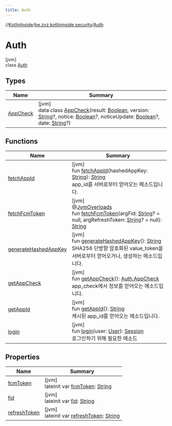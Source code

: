 ```yaml
---
title: Auth
---
```

//[KotlinInside](../../../index.html)/[be.zvz.kotlininside.security](../index.html)/[Auth](index.html)



# Auth



[jvm]\
class [Auth](index.html)



## Types


| Name | Summary |
|---|---|
| [AppCheck](-app-check/index.html) | [jvm]<br>data class [AppCheck](-app-check/index.html)(result: [Boolean](https://kotlinlang.org/api/latest/jvm/stdlib/kotlin/-boolean/index.html), version: [String](https://kotlinlang.org/api/latest/jvm/stdlib/kotlin/-string/index.html)?, notice: [Boolean](https://kotlinlang.org/api/latest/jvm/stdlib/kotlin/-boolean/index.html)?, noticeUpdate: [Boolean](https://kotlinlang.org/api/latest/jvm/stdlib/kotlin/-boolean/index.html)?, date: [String](https://kotlinlang.org/api/latest/jvm/stdlib/kotlin/-string/index.html)?) |


## Functions


| Name | Summary |
|---|---|
| [fetchAppId](fetch-app-id.html) | [jvm]<br>fun [fetchAppId](fetch-app-id.html)(hashedAppKey: [String](https://kotlinlang.org/api/latest/jvm/stdlib/kotlin/-string/index.html)): [String](https://kotlinlang.org/api/latest/jvm/stdlib/kotlin/-string/index.html)<br>app_id를 서버로부터 얻어오는 메소드입니다. |
| [fetchFcmToken](fetch-fcm-token.html) | [jvm]<br>@[JvmOverloads](https://kotlinlang.org/api/latest/jvm/stdlib/kotlin.jvm/-jvm-overloads/index.html)<br>fun [fetchFcmToken](fetch-fcm-token.html)(argFid: [String](https://kotlinlang.org/api/latest/jvm/stdlib/kotlin/-string/index.html)? = null, argRefreshToken: [String](https://kotlinlang.org/api/latest/jvm/stdlib/kotlin/-string/index.html)? = null): [String](https://kotlinlang.org/api/latest/jvm/stdlib/kotlin/-string/index.html) |
| [generateHashedAppKey](generate-hashed-app-key.html) | [jvm]<br>fun [generateHashedAppKey](generate-hashed-app-key.html)(): [String](https://kotlinlang.org/api/latest/jvm/stdlib/kotlin/-string/index.html)<br>SHA256 단방향 암호화된 value_token을 서버로부터 얻어오거나, 생성하는 메소드입니다. |
| [getAppCheck](get-app-check.html) | [jvm]<br>fun [getAppCheck](get-app-check.html)(): [Auth.AppCheck](-app-check/index.html)<br>app_check에서 정보를 얻어오는 메소드입니다. |
| [getAppId](get-app-id.html) | [jvm]<br>fun [getAppId](get-app-id.html)(): [String](https://kotlinlang.org/api/latest/jvm/stdlib/kotlin/-string/index.html)<br>캐시된 app_id를 얻어오는 메소드입니다. |
| [login](login.html) | [jvm]<br>fun [login](login.html)(user: [User](../../be.zvz.kotlininside.session.user/-user/index.html)): [Session](../../be.zvz.kotlininside.session/-session/index.html)<br>로그인하기 위해 필요한 메소드 |


## Properties


| Name | Summary |
|---|---|
| [fcmToken](fcm-token.html) | [jvm]<br>lateinit var [fcmToken](fcm-token.html): [String](https://kotlinlang.org/api/latest/jvm/stdlib/kotlin/-string/index.html) |
| [fid](fid.html) | [jvm]<br>lateinit var [fid](fid.html): [String](https://kotlinlang.org/api/latest/jvm/stdlib/kotlin/-string/index.html) |
| [refreshToken](refresh-token.html) | [jvm]<br>lateinit var [refreshToken](refresh-token.html): [String](https://kotlinlang.org/api/latest/jvm/stdlib/kotlin/-string/index.html) |

